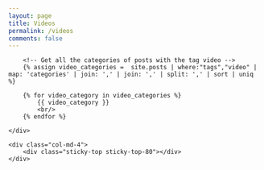 ```yaml
---
layout: page
title: Videos
permalink: /videos
comments: false
---
```


<div class="row justify-content-between">
    <div class="col-md-8 pr-5">

        <!-- Get all the categories of posts with the tag video -->
        {% assign video_categories =  site.posts | where:"tags","video" | map: 'categories' | join: ',' | join: ',' | split: ',' | sort | uniq %}

        {% for video_category in video_categories %}
            {{ video_category }}
            <br/>
        {% endfor %}

    </div>

    <div class="col-md-4">
        <div class="sticky-top sticky-top-80"></div>
    </div>
</div>
